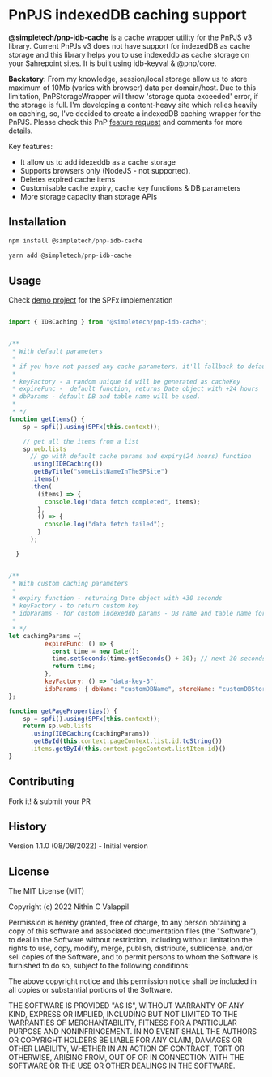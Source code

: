 # PnPJS indexedDB caching support

**@simpletech/pnp-idb-cache** is a cache wrapper utility for the PnPJS v3 library. Current PnPJs v3 does not have support for indexedDB as cache storage and this library helps you to use indexeddb as cache storage on your Sahrepoint sites. It is built using idb-keyval & @pnp/core.

**Backstory**: From my knowledge, session/local storage allow us to store maximum of 10Mb (varies with browser) data per domain/host. Due to this limitation, PnPStorageWrapper will throw 'storage quota exceeded' error, if the storage is full. I'm developing a content-heavy site which relies heavily on caching, so, I've decided to create a indexedDB caching wrapper for the PnPJS. Please check this PnP [feature request](https://github.com/pnp/pnpjs/issues/2046) and comments for more details.

Key features:

- It allow us to add idexeddb as a cache storage
- Supports browsers only (NodeJS - not supported).
- Deletes expired cache items
- Customisable cache expiry, cache key functions & DB parameters
- More storage capacity than storage APIs

## Installation

```JavaScript
npm install @simpletech/pnp-idb-cache

yarn add @simpletech/pnp-idb-cache

```

## Usage

Check [demo project](https://github.com/nithincvpoyyil/idb-cache-spfx) for the SPFx implementation

```JavaScript

import { IDBCaching } from "@simpletech/pnp-idb-cache";


/**
 * With default parameters
 *
 * if you have not passed any cache parameters, it'll fallback to default parameters as follows
 *
 * keyFactory - a random unique id will be generated as cacheKey
 * expireFunc -  default function, returns Date object with +24 hours
 * dbParams - default DB and table name will be used.
 *
 * */
function getItems() {
    sp = spfi().using(SPFx(this.context));

    // get all the items from a list
    sp.web.lists
      // go with default cache params and expiry(24 hours) function
      .using(IDBCaching())
      .getByTitle("someListNameInTheSPSite")
      .items()
      .then(
        (items) => {
          console.log("data fetch completed", items);
        },
        () => {
          console.log("data fetch failed");
        }
      );

  }


/**
 * With custom caching parameters
 *
 * expiry function - returning Date object with +30 seconds
 * keyFactory - to return custom key
 * idbParams - for custom indexeddb params - DB name and table name for cache storage
 *
 * */
let cachingParams ={
          expireFunc: () => {
            const time = new Date();
            time.setSeconds(time.getSeconds() + 30); // next 30 seconds
            return time;
          },
          keyFactory: () => "data-key-3",
          idbParams: { dbName: "customDBName", storeName: "customDBStoreName" }
};

function getPageProperties() {
    sp = spfi().using(SPFx(this.context));
    return sp.web.lists
      .using(IDBCaching(cachingParams))
      .getById(this.context.pageContext.list.id.toString())
      .items.getById(this.context.pageContext.listItem.id)()
}


```

## Contributing

Fork it! & submit your PR

## History

Version 1.1.0 (08/08/2022) - Initial version

## License

The MIT License (MIT)

Copyright (c) 2022 Nithin C Valappil

Permission is hereby granted, free of charge, to any person obtaining a copy of this software and associated documentation files (the "Software"), to deal in the Software without restriction, including without limitation the rights to use, copy, modify, merge, publish, distribute, sublicense, and/or sell copies of the Software, and to permit persons to whom the Software is furnished to do so, subject to the following conditions:

The above copyright notice and this permission notice shall be included in all copies or substantial portions of the Software.

THE SOFTWARE IS PROVIDED "AS IS", WITHOUT WARRANTY OF ANY KIND, EXPRESS OR IMPLIED, INCLUDING BUT NOT LIMITED TO THE WARRANTIES OF MERCHANTABILITY, FITNESS FOR A PARTICULAR PURPOSE AND NONINFRINGEMENT. IN NO EVENT SHALL THE AUTHORS OR COPYRIGHT HOLDERS BE LIABLE FOR ANY CLAIM, DAMAGES OR OTHER LIABILITY, WHETHER IN AN ACTION OF CONTRACT, TORT OR OTHERWISE, ARISING FROM, OUT OF OR IN CONNECTION WITH THE SOFTWARE OR THE USE OR OTHER DEALINGS IN THE SOFTWARE.
